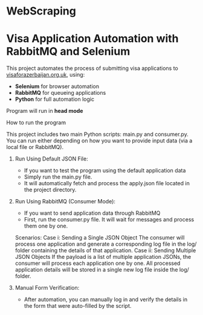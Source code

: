 # WebScraping

# Visa Application Automation with RabbitMQ and Selenium

This project automates the process of submitting visa applications to [visaforazerbaijan.org.uk](https://visaforazerbaijan.org.uk/my-account/), using:

- **Selenium** for browser automation
- **RabbitMQ** for queueing applications
- **Python** for full automation logic

Program will run in **head mode**

How to run the program 
  
This project includes two main Python scripts: main.py and consumer.py. You can run either depending on how you want to provide input data (via a local file or RabbitMQ).

1. Run Using Default JSON File:
      * If you want to test the program using the default application data
      * Simply run the main.py file.
      * It will automatically fetch and process the apply.json file located in the project directory.

2. Run Using RabbitMQ (Consumer Mode):
      * If you want to send application data through RabbitMQ
      * First, run the consumer.py file. It will wait for messages and process them one by one.

      Scenarios:
        Case i: Sending a Single JSON Object
             The consumer will process one application and generate a corresponding log file in the log/ folder containing the details of that application.
        Case ii: Sending Multiple JSON Objects
             If the payload is a list of multiple application JSONs, the consumer will process each application one by one.
             All processed application details will be stored in a single new log file inside the log/ folder.

3. Manual Form Verification:
    * After automation, you can manually log in and verify the details in the form that were auto-filled by the script.

